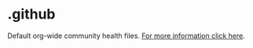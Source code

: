 # .github

Default org-wide community health files. [For more information click here](https://docs.github.com/en/github/building-a-strong-community/creating-a-default-community-health-file).
